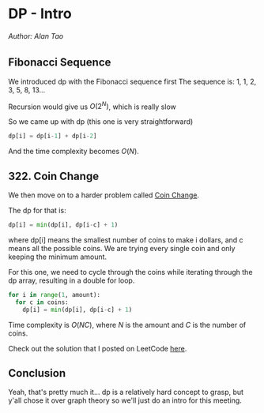 # DP - Intro
###### Author: Alan Tao

## Fibonacci Sequence
We introduced dp with the Fibonacci sequence first
The sequence is:
1, 1, 2, 3, 5, 8, 13...

Recursion would give us $O(2^N)$, which is really slow

So we came up with dp (this one is very straightforward)

```python
dp[i] = dp[i-1] + dp[i-2]
```

And the time complexity becomes $O(N)$.

## 322. Coin Change
We then move on to a harder problem called [Coin Change](https://leetcode.com/problems/coin-change/description/).

The dp for that is:
```python
dp[i] = min(dp[i], dp[i-c] + 1)
```

where dp[i] means the smallest number of coins to make i dollars, and c means all the possible coins. We are trying every single coin and only keeping the minimum amount. 

For this one, we need to cycle through the coins while iterating through the dp array, resulting in a double for loop. 
```python
for i in range(1, amount):
  for c in coins:
    dp[i] = min(dp[i], dp[i-c] + 1)
```

Time complexity is $O(NC)$, where $N$ is the amount and $C$ is the number of coins. 

Check out the solution that I posted on LeetCode [here](https://leetcode.com/problems/coin-change/solutions/6008613/solution-for-nnhs-programming-club/).

## Conclusion
Yeah, that's pretty much it... dp is a relatively hard concept to grasp, but y'all chose it over graph theory so we'll just do an intro for this meeting. 
